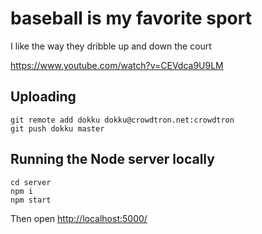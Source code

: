 # baseball is my favorite sport

I like the way they dribble up and down the court

https://www.youtube.com/watch?v=CEVdca9U9LM

## Uploading

```
git remote add dokku dokku@crowdtron.net:crowdtron
git push dokku master
```

## Running the Node server locally

```
cd server
npm i
npm start
```

Then open <http://localhost:5000/>
